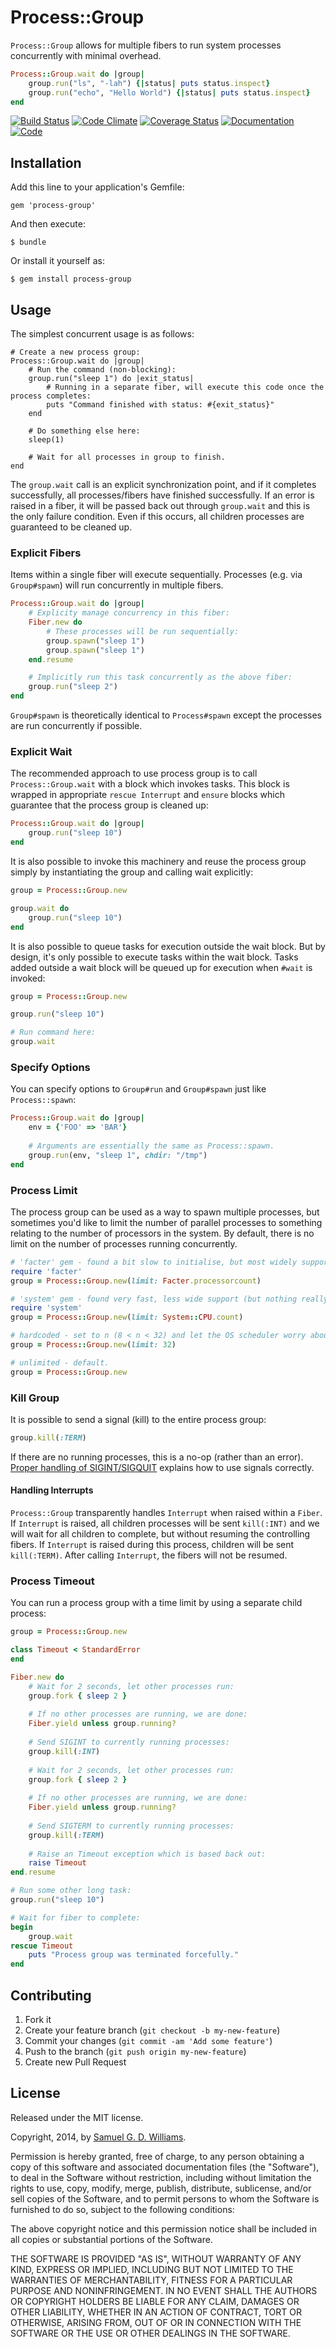 # Process::Group

`Process::Group` allows for multiple fibers to run system processes concurrently with minimal overhead.

```ruby
Process::Group.wait do |group|
	group.run("ls", "-lah") {|status| puts status.inspect}
	group.run("echo", "Hello World") {|status| puts status.inspect}
end
```

[![Build Status](https://secure.travis-ci.org/ioquatix/process-group.svg)](http://travis-ci.org/ioquatix/process-group)
[![Code Climate](https://codeclimate.com/github/ioquatix/process-group.svg)](https://codeclimate.com/github/ioquatix/process-group)
[![Coverage Status](https://coveralls.io/repos/ioquatix/process-group/badge.svg)](https://coveralls.io/r/ioquatix/process-group)
[![Documentation](http://img.shields.io/badge/yard-docs-blue.svg)](http://www.rubydoc.info/gems/process-group)
[![Code](http://img.shields.io/badge/github-code-blue.svg)](https://github.com/ioquatix/process-group)

## Installation

Add this line to your application's Gemfile:

	gem 'process-group'

And then execute:

	$ bundle

Or install it yourself as:

	$ gem install process-group

## Usage

The simplest concurrent usage is as follows:

	# Create a new process group:
	Process::Group.wait do |group|
		# Run the command (non-blocking):
		group.run("sleep 1") do |exit_status|
			# Running in a separate fiber, will execute this code once the process completes:
			puts "Command finished with status: #{exit_status}"
		end
		
		# Do something else here:
		sleep(1)
		
		# Wait for all processes in group to finish.
	end

The `group.wait` call is an explicit synchronization point, and if it completes successfully, all processes/fibers have finished successfully. If an error is raised in a fiber, it will be passed back out through `group.wait` and this is the only failure condition. Even if this occurs, all children processes are guaranteed to be cleaned up.

### Explicit Fibers

Items within a single fiber will execute sequentially. Processes (e.g. via `Group#spawn`) will run concurrently in multiple fibers.

```ruby
Process::Group.wait do |group|
	# Explicity manage concurrency in this fiber:
	Fiber.new do
		# These processes will be run sequentially:
		group.spawn("sleep 1")
		group.spawn("sleep 1")
	end.resume

	# Implicitly run this task concurrently as the above fiber:
	group.run("sleep 2")
end
```

`Group#spawn` is theoretically identical to `Process#spawn` except the processes are run concurrently if possible.

### Explicit Wait

The recommended approach to use process group is to call `Process::Group.wait` with a block which invokes tasks. This block is wrapped in appropriate `rescue Interrupt` and `ensure` blocks which guarantee that the process group is cleaned up:

```ruby
Process::Group.wait do |group|
	group.run("sleep 10")
end
```

It is also possible to invoke this machinery and reuse the process group simply by instantiating the group and calling wait explicitly:

```ruby
group = Process::Group.new

group.wait do
	group.run("sleep 10")
end
```

It is also possible to queue tasks for execution outside the wait block. But by design, it's only possible to execute tasks within the wait block. Tasks added outside a wait block will be queued up for execution when `#wait` is invoked:

```ruby
group = Process::Group.new

group.run("sleep 10")

# Run command here:
group.wait
```

### Specify Options

You can specify options to `Group#run` and `Group#spawn` just like `Process::spawn`:

```ruby
Process::Group.wait do |group|
	env = {'FOO' => 'BAR'}
	
	# Arguments are essentially the same as Process::spawn.
	group.run(env, "sleep 1", chdir: "/tmp")
end
```

### Process Limit

The process group can be used as a way to spawn multiple processes, but sometimes you'd like to limit the number of parallel processes to something relating to the number of processors in the system. By default, there is no limit on the number of processes running concurrently.

```ruby
# 'facter' gem - found a bit slow to initialise, but most widely supported.
require 'facter'
group = Process::Group.new(limit: Facter.processorcount)

# 'system' gem - found very fast, less wide support (but nothing really important).
require 'system'
group = Process::Group.new(limit: System::CPU.count)

# hardcoded - set to n (8 < n < 32) and let the OS scheduler worry about it.
group = Process::Group.new(limit: 32)

# unlimited - default.
group = Process::Group.new
```

### Kill Group

It is possible to send a signal (kill) to the entire process group:

```ruby
group.kill(:TERM)
```

If there are no running processes, this is a no-op (rather than an error). [Proper handling of SIGINT/SIGQUIT](http://www.cons.org/cracauer/sigint.html) explains how to use signals correctly.

#### Handling Interrupts

`Process::Group` transparently handles `Interrupt` when raised within a `Fiber`. If `Interrupt` is raised, all children processes will be sent `kill(:INT)` and we will wait for all children to complete, but without resuming the controlling fibers. If `Interrupt` is raised during this process, children will be sent `kill(:TERM)`. After calling `Interrupt`, the fibers will not be resumed.

### Process Timeout

You can run a process group with a time limit by using a separate child process:

```ruby
group = Process::Group.new

class Timeout < StandardError
end

Fiber.new do
	# Wait for 2 seconds, let other processes run:
	group.fork { sleep 2 }
	
	# If no other processes are running, we are done:
	Fiber.yield unless group.running?
	
	# Send SIGINT to currently running processes:
	group.kill(:INT)
	
	# Wait for 2 seconds, let other processes run:
	group.fork { sleep 2 }
	
	# If no other processes are running, we are done:
	Fiber.yield unless group.running?
	
	# Send SIGTERM to currently running processes:
	group.kill(:TERM)
	
	# Raise an Timeout exception which is based back out:
	raise Timeout
end.resume

# Run some other long task:
group.run("sleep 10")

# Wait for fiber to complete:
begin
	group.wait
rescue Timeout
	puts "Process group was terminated forcefully."
end
```

## Contributing

1. Fork it
2. Create your feature branch (`git checkout -b my-new-feature`)
3. Commit your changes (`git commit -am 'Add some feature'`)
4. Push to the branch (`git push origin my-new-feature`)
5. Create new Pull Request

## License

Released under the MIT license.

Copyright, 2014, by [Samuel G. D. Williams](http://www.codeotaku.com/samuel-williams).

Permission is hereby granted, free of charge, to any person obtaining a copy
of this software and associated documentation files (the "Software"), to deal
in the Software without restriction, including without limitation the rights
to use, copy, modify, merge, publish, distribute, sublicense, and/or sell
copies of the Software, and to permit persons to whom the Software is
furnished to do so, subject to the following conditions:

The above copyright notice and this permission notice shall be included in
all copies or substantial portions of the Software.

THE SOFTWARE IS PROVIDED "AS IS", WITHOUT WARRANTY OF ANY KIND, EXPRESS OR
IMPLIED, INCLUDING BUT NOT LIMITED TO THE WARRANTIES OF MERCHANTABILITY,
FITNESS FOR A PARTICULAR PURPOSE AND NONINFRINGEMENT. IN NO EVENT SHALL THE
AUTHORS OR COPYRIGHT HOLDERS BE LIABLE FOR ANY CLAIM, DAMAGES OR OTHER
LIABILITY, WHETHER IN AN ACTION OF CONTRACT, TORT OR OTHERWISE, ARISING FROM,
OUT OF OR IN CONNECTION WITH THE SOFTWARE OR THE USE OR OTHER DEALINGS IN
THE SOFTWARE.
